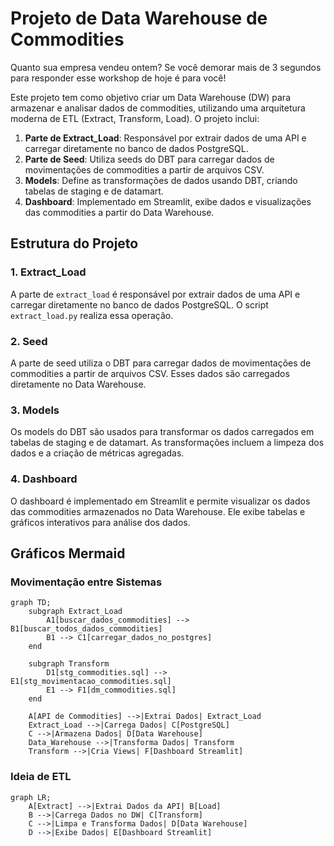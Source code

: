 # Projeto de Data Warehouse de Commodities

Quanto sua empresa vendeu ontem?
Se você demorar mais de 3 segundos para responder esse workshop de hoje é para você!

Este projeto tem como objetivo criar um Data Warehouse (DW) para armazenar e analisar dados de commodities, utilizando uma arquitetura moderna de ETL (Extract, Transform, Load). O projeto inclui:


1. **Parte de Extract_Load**: Responsável por extrair dados de uma API e carregar diretamente no banco de dados PostgreSQL.
2. **Parte de Seed**: Utiliza seeds do DBT para carregar dados de movimentações de commodities a partir de arquivos CSV.
3. **Models**: Define as transformações de dados usando DBT, criando tabelas de staging e de datamart.
4. **Dashboard**: Implementado em Streamlit, exibe dados e visualizações das commodities a partir do Data Warehouse.

## Estrutura do Projeto

### 1. Extract_Load

A parte de `extract_load` é responsável por extrair dados de uma API e carregar diretamente no banco de dados PostgreSQL. O script `extract_load.py` realiza essa operação.

### 2. Seed

A parte de seed utiliza o DBT para carregar dados de movimentações de commodities a partir de arquivos CSV. Esses dados são carregados diretamente no Data Warehouse.

### 3. Models

Os models do DBT são usados para transformar os dados carregados em tabelas de staging e de datamart. As transformações incluem a limpeza dos dados e a criação de métricas agregadas.

### 4. Dashboard

O dashboard é implementado em Streamlit e permite visualizar os dados das commodities armazenados no Data Warehouse. Ele exibe tabelas e gráficos interativos para análise dos dados.

## Gráficos Mermaid

### Movimentação entre Sistemas

```mermaid
graph TD;
    subgraph Extract_Load
        A1[buscar_dados_commodities] --> B1[buscar_todos_dados_commodities]
        B1 --> C1[carregar_dados_no_postgres]
    end

    subgraph Transform
        D1[stg_commodities.sql] --> E1[stg_movimentacao_commodities.sql]
        E1 --> F1[dm_commodities.sql]
    end

    A[API de Commodities] -->|Extrai Dados| Extract_Load
    Extract_Load -->|Carrega Dados| C[PostgreSQL]
    C -->|Armazena Dados| D[Data Warehouse]
    Data_Warehouse -->|Transforma Dados| Transform
    Transform -->|Cria Views| F[Dashboard Streamlit]
```

### Ideia de ETL

```mermaid
graph LR;
    A[Extract] -->|Extrai Dados da API| B[Load]
    B -->|Carrega Dados no DW| C[Transform]
    C -->|Limpa e Transforma Dados| D[Data Warehouse]
    D -->|Exibe Dados| E[Dashboard Streamlit]
```